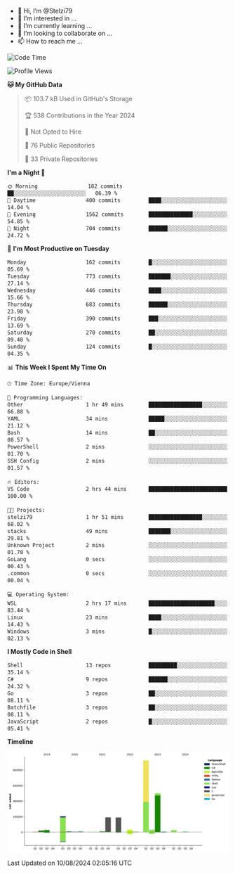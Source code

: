- 👋 Hi, I’m @Stelzi79
- 👀 I’m interested in ...
- 🌱 I’m currently learning ...
- 💞️ I’m looking to collaborate on ...
- 📫 How to reach me ...

<!--START_SECTION:waka-->
![Code Time](http://img.shields.io/badge/Code%20Time-1%2C017%20hrs%2059%20mins-blue)

![Profile Views](http://img.shields.io/badge/Profile%20Views-0-blue)

**🐱 My GitHub Data** 

> 📦 103.7 kB Used in GitHub's Storage 
 > 
> 🏆 538 Contributions in the Year 2024
 > 
> 🚫 Not Opted to Hire
 > 
> 📜 76 Public Repositories 
 > 
> 🔑 33 Private Repositories 
 > 
**I'm a Night 🦉** 

```text
🌞 Morning                182 commits         ██░░░░░░░░░░░░░░░░░░░░░░░   06.39 % 
🌆 Daytime                400 commits         ████░░░░░░░░░░░░░░░░░░░░░   14.04 % 
🌃 Evening                1562 commits        ██████████████░░░░░░░░░░░   54.85 % 
🌙 Night                  704 commits         ██████░░░░░░░░░░░░░░░░░░░   24.72 % 
```
📅 **I'm Most Productive on Tuesday** 

```text
Monday                   162 commits         █░░░░░░░░░░░░░░░░░░░░░░░░   05.69 % 
Tuesday                  773 commits         ███████░░░░░░░░░░░░░░░░░░   27.14 % 
Wednesday                446 commits         ████░░░░░░░░░░░░░░░░░░░░░   15.66 % 
Thursday                 683 commits         ██████░░░░░░░░░░░░░░░░░░░   23.98 % 
Friday                   390 commits         ███░░░░░░░░░░░░░░░░░░░░░░   13.69 % 
Saturday                 270 commits         ██░░░░░░░░░░░░░░░░░░░░░░░   09.48 % 
Sunday                   124 commits         █░░░░░░░░░░░░░░░░░░░░░░░░   04.35 % 
```


📊 **This Week I Spent My Time On** 

```text
🕑︎ Time Zone: Europe/Vienna

💬 Programming Languages: 
Other                    1 hr 49 mins        █████████████████░░░░░░░░   66.88 % 
YAML                     34 mins             █████░░░░░░░░░░░░░░░░░░░░   21.12 % 
Bash                     14 mins             ██░░░░░░░░░░░░░░░░░░░░░░░   08.57 % 
PowerShell               2 mins              ░░░░░░░░░░░░░░░░░░░░░░░░░   01.70 % 
SSH Config               2 mins              ░░░░░░░░░░░░░░░░░░░░░░░░░   01.57 % 

🔥 Editors: 
VS Code                  2 hrs 44 mins       █████████████████████████   100.00 % 

🐱‍💻 Projects: 
stelzi79                 1 hr 51 mins        █████████████████░░░░░░░░   68.02 % 
stacks                   49 mins             ███████░░░░░░░░░░░░░░░░░░   29.81 % 
Unknown Project          2 mins              ░░░░░░░░░░░░░░░░░░░░░░░░░   01.70 % 
GoLang                   0 secs              ░░░░░░░░░░░░░░░░░░░░░░░░░   00.43 % 
.common                  0 secs              ░░░░░░░░░░░░░░░░░░░░░░░░░   00.04 % 

💻 Operating System: 
WSL                      2 hrs 17 mins       █████████████████████░░░░   83.44 % 
Linux                    23 mins             ████░░░░░░░░░░░░░░░░░░░░░   14.43 % 
Windows                  3 mins              █░░░░░░░░░░░░░░░░░░░░░░░░   02.13 % 
```

**I Mostly Code in Shell** 

```text
Shell                    13 repos            █████████░░░░░░░░░░░░░░░░   35.14 % 
C#                       9 repos             ██████░░░░░░░░░░░░░░░░░░░   24.32 % 
Go                       3 repos             ██░░░░░░░░░░░░░░░░░░░░░░░   08.11 % 
Batchfile                3 repos             ██░░░░░░░░░░░░░░░░░░░░░░░   08.11 % 
JavaScript               2 repos             █░░░░░░░░░░░░░░░░░░░░░░░░   05.41 % 
```



**Timeline**

![Lines of Code chart](https://raw.githubusercontent.com/Stelzi79/Stelzi79/main/assets/bar_graph.png)


 Last Updated on 10/08/2024 02:05:16 UTC
<!--END_SECTION:waka-->

<!---
Stelzi79/Stelzi79 is a ✨ special ✨ repository because its `README.md` (this file) appears on your GitHub profile.
You can click the Preview link to take a look at your changes.
--->
